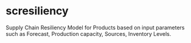 # scresiliency
Supply Chain Resiliency Model for Products based on input parameters such as Forecast, Production capacity, Sources, Inventory Levels. 
